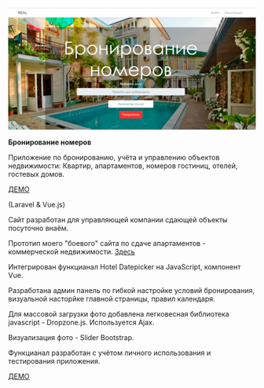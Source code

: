 ![Это просто фото](real.jpg)


__Бронирование номеров__


Приложение по бронированию, учёта и управлению объектов недвижимости: 
Квартир, апартаментов, номеров гостиниц, отелей, гостевых домов. 

[ДЕМО](https://real.v-php.ru// "REAL")

(Laravel & Vue.js)

Сайт разработан для управляющей компании сдающей объекты посуточно внаём.

Прототип моего "боевого" сайта по сдаче апартаментов - коммерческой недвижимости.  [Здесь](https://mieten.ru/ "Мой боевой сайт")

Интегрирован функцианал Hotel Datepicker на JavaScript, компонент Vue.

Разработана админ панель по гибкой настройке условий бронирования, визуальной насторйке главной страницы, правил календаря.

Для массовой загрузки фото добавлена легковесная библиотека javascript - Dropzone.js. Используется Ajax.

Визуализация фото - Slider Bootstrap.

Функцианал разработан с учётом личного использования и тестирования приложения.

[ДЕМО](https://real.v-php.ru// "REAL")